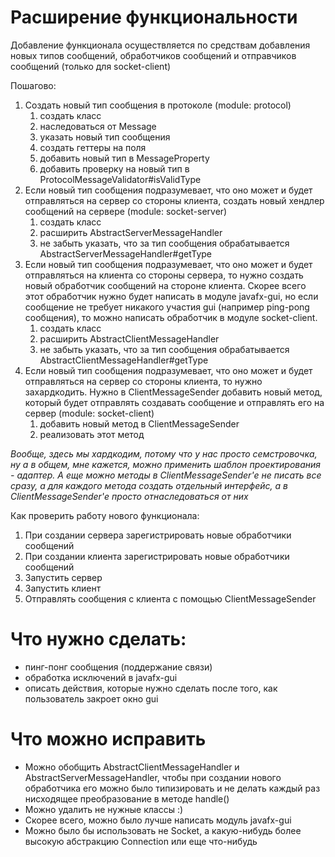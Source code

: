 # Расширение функциональности 
Добавление функционала осуществляется по средствам добавления новых типов сообщений,
обработчиков сообщений и отправчиков сообщений (только для socket-client)

Пошагово:
1. Создать новый тип сообщения в протоколе (module: protocol)
   1. создать класс
   2. наследоваться от Message
   3. указать новый тип сообщения
   4. создать геттеры на поля
   5. добавить новый тип в MessageProperty
   6. добавить проверку на новый тип в ProtocolMessageValidator#isValidType
2. Если новый тип сообщения подразумевает, что оно может и будет отправляться на сервер со стороны клиента,
создать новый хендлер сообщений на сервере (module: socket-server)
   1. создать класс
   2. расширить AbstractServerMessageHandler
   3. не забыть указать, что за тип сообщения обрабатывается AbstractServerMessageHandler#getType
3. Если новый тип сообщения подразумевает, что оно может и будет отправляться на клиента со стороны сервера,
то нужно создать новый обработчик сообщений на стороне клиента. 
Скорее всего этот обработчик нужно будет написать в модуле javafx-gui, но если сообщение не требует никакого
участия gui (например ping-pong сообщения), то можно написать обработчик в модуле socket-client.
   1. создать класс
   2. расширить AbstractClientMessageHandler
   3. не забыть указать, что за тип сообщения обрабатывается AbstractClientMessageHandler#getType
4. Если новый тип сообщения подразумевает, что оно может и будет отправляться на сервер со стороны клиента,
   то нужно захардкодить. Нужно в ClientMessageSender добавить новый метод, который будет отправлять 
создавать сообщение и отправлять его на сервер (module: socket-client)
   1. добавить новый метод в ClientMessageSender
   2. реализовать этот метод

*Вообще, здесь мы хардкодим, потому что у нас просто семстровочка, ну а в общем, мне кажется,
можно применить шаблон проектирования - адаптер. А еще можно методы в ClientMessageSender'е не писать все сразу,
а для каждого метода создать отдельный интерфейс, а в ClientMessageSender'е просто отнаследоваться от них*
      
Как проверить работу нового функционала:
1. При создании сервера зарегистрировать новые обработчики сообщений
2. При создании клиента зарегистрировать новые обработчики сообщений
3. Запустить сервер
4. Запустить клиент
5. Отправлять сообщения с клиента с помощью ClientMessageSender

# Что нужно сделать:
- пинг-понг сообщения (поддержание связи)
- обработка исключений в javafx-gui
- описать действия, которые нужно сделать после того, как пользователь закроет окно gui


# Что можно исправить
- Можно обобщить AbstractClientMessageHandler и AbstractServerMessageHandler, чтобы при создании нового обработчика
 его можно было типизировать и не делать каждый раз нисходящее преобразование в методе handle()
- Можно удалить не нужные классы :)
- Скорее всего, можно было лучше написать модуль javafx-gui
- Можно было бы использовать не Socket, а какую-нибудь более высокую абстракцию Connection или еще что-нибудь